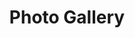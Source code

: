 ---
title: Photo Gallery
featured_image:
type: gallery
photos:
- title: "Fun on the San Antonio River Walk!"
  description:
  url: 
- title: "Fantastic trip to San Diego"
  description:
  url: 
---